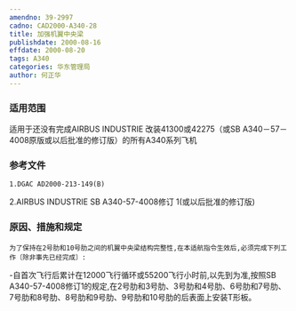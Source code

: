 ```yaml
---
amendno: 39-2997
cadno: CAD2000-A340-28
title: 加强机翼中央梁
publishdate: 2000-08-16
effdate: 2000-08-20
tags: A340
categories: 华东管理局
author: 何正华
---
```


### 适用范围 
适用于还没有完成AIRBUS INDUSTRIE 改装41300或42275（或SB A340－57－4008原版或以后批准的修订版）的所有A340系列飞机

<!--more-->
### 参考文件
    1.DGAC AD2000-213-149(B) 
2.AIRBUS INDUSTRIE SB A340-57-4008修订 1(或以后批准的修订版) 

### 原因、措施和规定 
    为了保持在2号肋和10号肋之间的机翼中央梁结构完整性,在本适航指令生效后,必须完成下列工作〔除非事先已经完成〕: 
-自首次飞行后累计在12000飞行循环或55200飞行小时前,以先到为准,按照SB A340-57-4008修订1的规定,在2号肋和3号肋、3号肋和4号肋、6号肋和7号肋、7号肋和8号肋、8号肋和9号肋、9号肋和10号肋的后表面上安装T形板。
